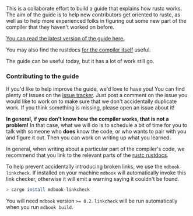 This is a collaborate effort to build a guide that explains how rustc
works. The aim of the guide is to help new contributors get oriented
to rustc, as well as to help more experienced folks in figuring out
some new part of the compiler that they haven't worked on before.

[You can read the latest version of the guide here.](https://rust-lang-nursery.github.io/rustc-guide/)

You may also find the rustdocs [for the compiler itself][rustdocs] useful.

[rustdocs]: https://doc.rust-lang.org/nightly/nightly-rustc/rustc/

The guide can be useful today, but it has a lot of work still go.

### Contributing to the guide

If you'd like to help improve the guide, we'd love to have you! You can find
plenty of issues on the [issue
tracker](https://github.com/rust-lang/rustc-guide/issue). Just post a
comment on the issue you would like to work on to make sure that we don't
accidentally duplicate work. If you think something is missing, please open an
issue about it!

**In general, if you don't know how the compiler works, that is not a
problem!** In that case, what we will do is to schedule a bit of time
for you to talk with someone who **does** know the code, or who wants
to pair with you and figure it out.  Then you can work on writing up
what you learned.

In general, when writing about a particular part of the compiler's code, we
recommend that you link to the relevant parts of the [rustc
rustdocs][rustdocs].

To help prevent accidentally introducing broken links, we use the
`mdbook-linkcheck`. If installed on your machine `mdbook` will automatically
invoke this link checker, otherwise it will emit a warning saying it couldn't
be found.

```bash
> cargo install mdbook-linkcheck
```

You will need `mdbook` version `>= 0.2`. `linkcheck` will be run automatically
when you run `mdbook build`.
